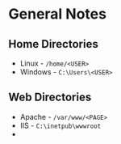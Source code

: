 # General Notes
## Home Directories
- Linux - `/home/<USER>`
- Windows - `C:\Users\<USER>`

## Web Directories
- Apache - `/var/www/<PAGE>`
- IIS - `C:\inetpub\wwwroot`
- 